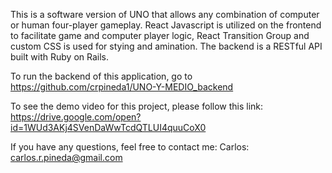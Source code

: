 This is a software version of UNO that allows any combination of computer or human four-player gameplay. React Javascript is utilized on the frontend to facilitate game and computer player logic, React Transition Group and custom CSS is used for stying and amination. The backend is a RESTful API built with Ruby on Rails.

To run the backend of this application, go to https://github.com/crpineda1/UNO-Y-MEDIO_backend

To see the demo video for this project, please follow this link: https://drive.google.com/open?id=1WUd3AKj4SVenDaWwTcdQTLUI4quuCoX0

If you have any questions, feel free to contact me: Carlos: carlos.r.pineda@gmail.com
